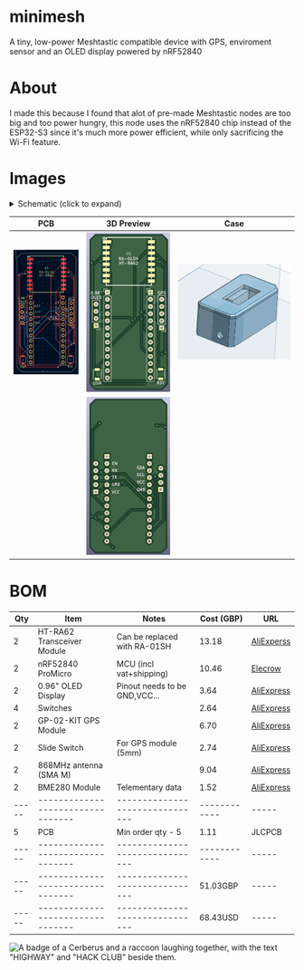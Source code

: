 # minimesh
A tiny, low-power Meshtastic compatible device with GPS, enviroment sensor and an OLED display powered by nRF52840

# About

I made this because I found that alot of pre-made Meshtastic nodes are too big and too power hungry, this node uses the nRF52840 chip instead of the ESP32-S3 since it's much more power efficient, while only sacrificing the Wi-Fi feature.

# Images

<details>
<summary>Schematic (click to expand)</summary>

| Schematic |
|-----------|
| ![Schematic](assets/schematic.png) |

</details>

| PCB | 3D Preview | Case |
|-----|------------|------|
| ![PCB](assets/pcb.png) | ![3D-Front](assets/3dfront.png) | ![Baseplate](assets/cad.png) |
| | ![3D-Back](assets/3dback.png) | |

# BOM

| Qty | Item                            | Notes                         | Cost (GBP) | URL |
|-----|---------------------------------|-------------------------------|------------|-----|
| 2   | HT-RA62 Transceiver Module      | Can be replaced with RA-01SH  | 13.18       | [AliExperss](https://www.aliexpress.com/item/1005005543917617.html)                         |
| 2   | nRF52840 ProMicro               | MCU (incl vat+shipping)       | 10.46       | [Elecrow](https://www.elecrow.com/pro-micro-nrf52840-development-board-compatible-with-nice-nano-v2-0.html) |
| 2   | 0.96" OLED Display              | Pinout needs to be GND,VCC... | 3.64       | [AliExpress](https://www.aliexpress.com/item/1005008738379315.html)                         |
| 4   | Switches                        |                               | 2.64       | [AliExpress](https://www.aliexpress.com/item/4001125532910.html)                            |
| 2   | GP-02-KIT GPS Module            |                               | 6.70       | [AliExpress](https://www.aliexpress.com/item/1005008346885630.html)                         |
| 2   | Slide Switch                    | For GPS module (5mm)          | 2.74       | [AliExpress](https://www.aliexpress.com/item/1005007162182882.html)                         |
| 2   | 868MHz antenna (SMA M)          |                               | 9.04       | [AliExpress](https://www.aliexpress.com/item/1005006712636707.html)                         |
| 2   | BME280 Module                   | Telementary data              | 1.52       | [AliExpress](https://www.aliexpress.com/item/1005008511564094.html)                         |
|-----|---------------------------------|-------------------------------|------------|-----|
| 5   | PCB                             | Min order qty - 5             | 1.11       | JLCPCB                                                                                      |
|-----|---------------------------------|-------------------------------|------------|-----|
|-----|---------------------------------|-------------------------------| 51.03GBP   |-----|
|-----|---------------------------------|-------------------------------| 68.43USD   |-----|

![A badge of a Cerberus and a raccoon laughing together, with the text "HIGHWAY" and "HACK CLUB" beside them.](https://hc-cdn.hel1.your-objectstorage.com/s/v3/0bbcca68ffa3845300bb76940f8ad91fd53d2d68_06-30-2025-1618.png)
